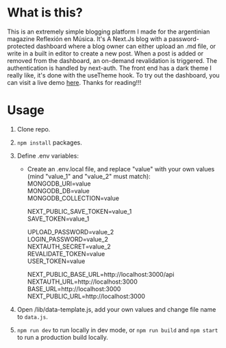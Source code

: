 # What is this?

This is an extremely simple blogging platform I made for the argentinian magazine Reflexión en Música.
It's A Next.Js blog with a password-protected dashboard where a blog owner can either upload an .md file, or write in a built in editor to create a new post. When a post is added or removed from the dashboard, an on-demand revalidation is triggered. The authentication is handled by next-auth. The front end has a dark theme I really like, it's done with the useTheme hook.
To try out the dashboard, you can visit a live demo [here](https://blog-gmzi.vercel.app).
Thanks for reading!!!

# Usage

1. Clone repo.
2. `npm install` packages.
3. Define .env variables:

   - Create an .env.local file, and replace "value" with your own values (mind "value_1" and "value_2" must match):  
      MONGODB_URI=value  
      MONGODB_DB=value  
      MONGODB_COLLECTION=value

     NEXT_PUBLIC_SAVE_TOKEN=value_1  
      SAVE_TOKEN=value_1

     UPLOAD_PASSWORD=value_2  
      LOGIN_PASSWORD=value_2  
      NEXTAUTH_SECRET=value_2  
      REVALIDATE_TOKEN=value  
      USER_TOKEN=value

     NEXT_PUBLIC_BASE_URL=http://localhost:3000/api  
      NEXTAUTH_URL=http://localhost:3000  
      BASE_URL=http://localhost:3000  
      NEXT_PUBLIC_URL=http://localhost:3000

4. Open /lib/data-template.js, add your own values and change file name to `data.js`.
5. `npm run dev` to run locally in dev mode, or `npm run build` and `npm start` to run a production build locally.
